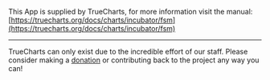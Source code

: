 

This App is supplied by TrueCharts, for more information visit the manual: [https://truecharts.org/docs/charts/incubator/fsm](https://truecharts.org/docs/charts/incubator/fsm)

---

TrueCharts can only exist due to the incredible effort of our staff.
Please consider making a [donation](https://truecharts.org/docs/about/sponsor) or contributing back to the project any way you can!
